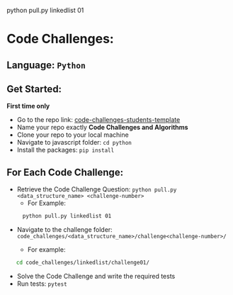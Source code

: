 python pull.py linkedlist 01

# Code Challenges:

## Language: `Python`

## Get Started: 
**First time only**
- Go to the repo link: [code-challenges-students-template](https://github.com/LTUC/code-challenges-students-template/generate)
- Name your repo exactly **Code Challenges and Algorithms**
- Clone your repo to your local machine
- Navigate to javascript folder: `cd python`
- Install the packages: `pip install`


## For Each Code Challenge:
- Retrieve the Code Challenge Question:  `python pull.py <data_structure_name> <challenge-number>`
   - For Example: 
```bash
     python pull.py linkedlist 01
```
- Navigate to the challenge folder:  `code_challenges/<data_structure_name>/challenge<challenge-number>/` 
 
  - For example:
```bash
   cd code_challenges/linkedlist/challenge01/
```
- Solve the Code Challenge and write the required tests
- Run tests: `pytest`